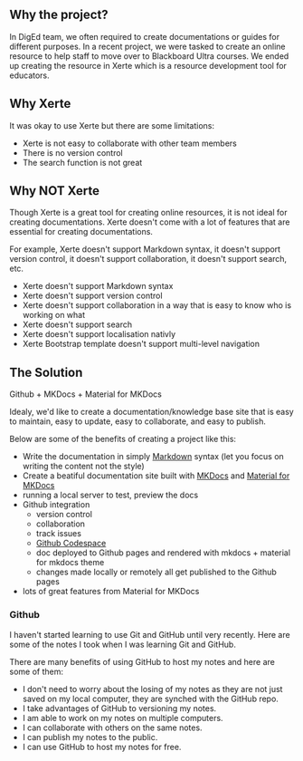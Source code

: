 
## Why the project?

In DigEd team, we often required to create documentations or guides for different purposes. In a recent project, we were tasked to create an online resource to help staff to move over to Blackboard Ultra courses. We ended up creating the resource in Xerte which is a resource development tool for educators.

## Why Xerte
It was okay to use Xerte but there are some limitations:

- Xerte is not easy to collaborate with other team members
- There is no version control
- The search function is not great

## Why NOT Xerte

Though Xerte is a great tool for creating online resources, it is not ideal for creating documentations. Xerte doesn't come with a lot of features that are essential for creating documentations. 

For example, Xerte doesn't support Markdown syntax, it doesn't support version control, it doesn't support collaboration, it doesn't support search, etc.

- Xerte doesn't support Markdown syntax
- Xerte doesn't support version control
- Xerte doesn't support collaboration in a way that is easy to know who is working on what
- Xerte doesn't support search
- Xerte doesn't support localisation nativly
- Xerte Bootstrap template doesn't support multi-level navigation


## The Solution

Github + MKDocs + Material for MKDocs

Idealy, we'd like to create a documentation/knowledge base site that is easy to maintain, easy to update, easy to collaborate, and easy to publish.

Below are some of the benefits of creating a project like this:

- Write the documentation in simply [Markdown](https://www.markdownguide.org/basic-syntax/) syntax (let you focus on writing the content not the style)
- Create a beatiful documentation site built with [MKDocs](https://www.mkdocs.org/) and [Material for MKDocs](https://squidfunk.github.io/mkdocs-material/)
- running a local server to test, preview the docs
- Github integration
  - version control
  - collaboration
  - track issues
  - [Github Codespace](https://github.com/features/codespaces)
  - doc deployed to Github pages and rendered with mkdocs + material for mkdocs theme
  - changes made locally or remotely all get published to the Github pages
- lots of great features from Material for MKDocs


### Github
I haven't started learning to use Git and GitHub until very recently. Here are some of the notes I took when I was learning Git and GitHub.

There are many benefits of using GitHub to host my notes and here are some of them:

- I don't need to worry about the losing of my notes as they are not just saved on my local computer, they are synched with the GitHub repo.
- I take advantages of GitHub to versioning my notes.
- I am able to work on my notes on multiple computers.
- I can collaborate with others on the same notes.
- I can publish my notes to the public.
- I can use GitHub to host my notes for free.